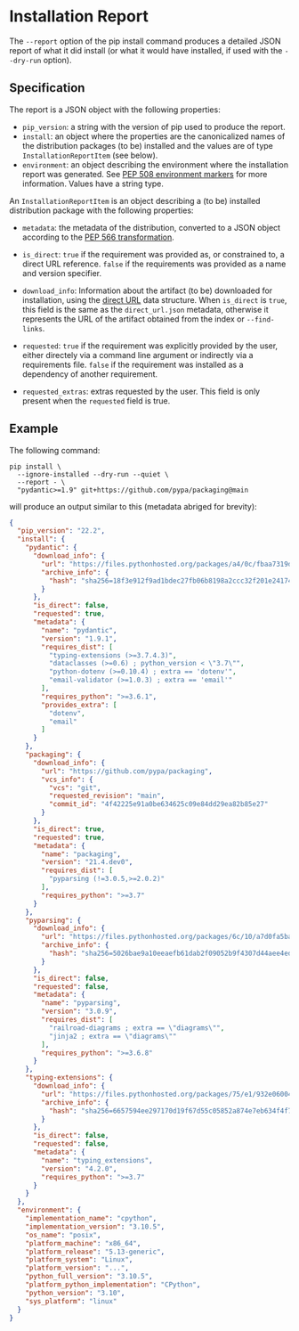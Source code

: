# Installation Report

The `--report` option of the pip install command produces a detailed JSON report of what
it did install (or what it would have installed, if used with the `--dry-run` option).

## Specification

The report is a JSON object with the following properties:

- `pip_version`: a string with the version of pip used to produce the report.
- `install`: an object where the properties are the canonicalized names of the
  distribution packages (to be) installed and the values are of type
  `InstallationReportItem` (see below).
- `environment`: an object describing the environment where the installation report was
  generated. See [PEP 508 environment
  markers](https://peps.python.org/pep-0508/#environment-markers) for more information.
  Values have a string type.

An `InstallationReportItem` is an object describing a (to be) installed distribution
package with the following properties:

- `metadata`: the metadata of the distribution, converted to a JSON object according to
  the [PEP 566
  transformation](https://www.python.org/dev/peps/pep-0566/#json-compatible-metadata).

- `is_direct`: `true` if the requirement was provided as, or constrained to, a direct
  URL reference. `false` if the requirements was provided as a name and version
  specifier.

- `download_info`: Information about the artifact (to be) downloaded for installation,
  using the [direct
  URL](https://packaging.python.org/en/latest/specifications/direct-url/) data
  structure. When `is_direct` is `true`, this field is the same as the `direct_url.json`
  metadata, otherwise it represents the URL of the artifact obtained from the index or
  `--find-links`.
- `requested`: `true` if the requirement was explicitly provided by the user, either
  directely via a command line argument or indirectly via a requirements file. `false`
  if the requirement was installed as a dependency of another requirement.

- `requested_extras`: extras requested by the user. This field is only present when the
  `requested` field is true.

## Example

The following command:

```console
pip install \
  --ignore-installed --dry-run --quiet \
  --report - \
  "pydantic>=1.9" git+https://github.com/pypa/packaging@main
```

will produce an output similar to this (metadata abriged for brevity):

```json
{
  "pip_version": "22.2",
  "install": {
    "pydantic": {
      "download_info": {
        "url": "https://files.pythonhosted.org/packages/a4/0c/fbaa7319dcb5eecd3484686eb5a5c5702a6445adb566f01aee6de3369bc4/pydantic-1.9.1-cp310-cp310-manylinux_2_17_x86_64.manylinux2014_x86_64.whl",
        "archive_info": {
          "hash": "sha256=18f3e912f9ad1bdec27fb06b8198a2ccc32f201e24174cec1b3424dda605a310"
        }
      },
      "is_direct": false,
      "requested": true,
      "metadata": {
        "name": "pydantic",
        "version": "1.9.1",
        "requires_dist": [
          "typing-extensions (>=3.7.4.3)",
          "dataclasses (>=0.6) ; python_version < \"3.7\"",
          "python-dotenv (>=0.10.4) ; extra == 'dotenv'",
          "email-validator (>=1.0.3) ; extra == 'email'"
        ],
        "requires_python": ">=3.6.1",
        "provides_extra": [
          "dotenv",
          "email"
        ]
      }
    },
    "packaging": {
      "download_info": {
        "url": "https://github.com/pypa/packaging",
        "vcs_info": {
          "vcs": "git",
          "requested_revision": "main",
          "commit_id": "4f42225e91a0be634625c09e84dd29ea82b85e27"
        }
      },
      "is_direct": true,
      "requested": true,
      "metadata": {
        "name": "packaging",
        "version": "21.4.dev0",
        "requires_dist": [
          "pyparsing (!=3.0.5,>=2.0.2)"
        ],
        "requires_python": ">=3.7"
      }
    },
    "pyparsing": {
      "download_info": {
        "url": "https://files.pythonhosted.org/packages/6c/10/a7d0fa5baea8fe7b50f448ab742f26f52b80bfca85ac2be9d35cdd9a3246/pyparsing-3.0.9-py3-none-any.whl",
        "archive_info": {
          "hash": "sha256=5026bae9a10eeaefb61dab2f09052b9f4307d44aee4eda64b309723d8d206bbc"
        }
      },
      "is_direct": false,
      "requested": false,
      "metadata": {
        "name": "pyparsing",
        "version": "3.0.9",
        "requires_dist": [
          "railroad-diagrams ; extra == \"diagrams\"",
          "jinja2 ; extra == \"diagrams\""
        ],
        "requires_python": ">=3.6.8"
      }
    },
    "typing-extensions": {
      "download_info": {
        "url": "https://files.pythonhosted.org/packages/75/e1/932e06004039dd670c9d5e1df0cd606bf46e29a28e65d5bb28e894ea29c9/typing_extensions-4.2.0-py3-none-any.whl",
        "archive_info": {
          "hash": "sha256=6657594ee297170d19f67d55c05852a874e7eb634f4f753dbd667855e07c1708"
        }
      },
      "is_direct": false,
      "requested": false,
      "metadata": {
        "name": "typing_extensions",
        "version": "4.2.0",
        "requires_python": ">=3.7"
      }
    }
  },
  "environment": {
    "implementation_name": "cpython",
    "implementation_version": "3.10.5",
    "os_name": "posix",
    "platform_machine": "x86_64",
    "platform_release": "5.13-generic",
    "platform_system": "Linux",
    "platform_version": "...",
    "python_full_version": "3.10.5",
    "platform_python_implementation": "CPython",
    "python_version": "3.10",
    "sys_platform": "linux"
  }
}
```
